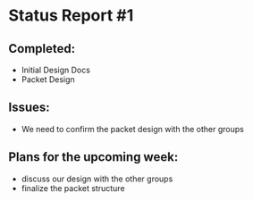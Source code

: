 # Status Report #1 #

## Completed: ##
  * Initial Design Docs
  * Packet Design

## Issues: ##
  * We need to confirm the packet design with the other groups

## Plans for the upcoming week: ##
  * discuss our design with the other groups
  * finalize the packet structure